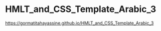 # HMLT_and_CSS_Template_Arabic_3
https://gormatitahayassine.github.io/HMLT_and_CSS_Template_Arabic_3
